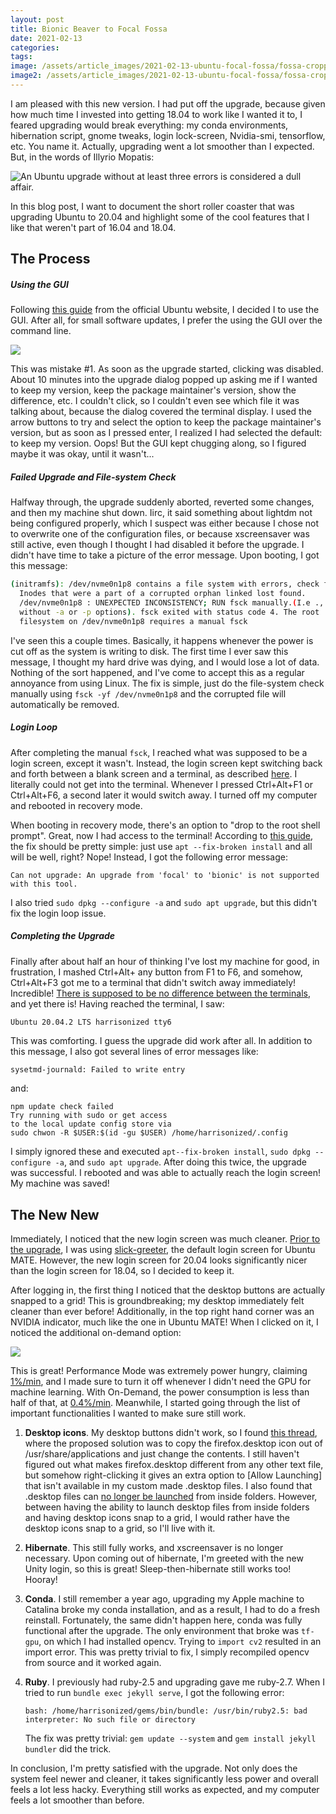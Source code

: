 ```yaml
---
layout: post
title: Bionic Beaver to Focal Fossa
date: 2021-02-13
categories: 
tags: 
image: /assets/article_images/2021-02-13-ubuntu-focal-fossa/fossa-cropped.jpg
image2: /assets/article_images/2021-02-13-ubuntu-focal-fossa/fossa-cropped.jpg
---
```




I am pleased with this new version. I had put off the upgrade, because given how much time I invested into getting 18.04 to work like I wanted it to, I feared upgrading would break everything: my conda environments, hibernation script, gnome tweaks, login lock-screen, Nvidia-smi, tensorflow, etc. You name it. Actually, upgrading went a lot smoother than I expected. But, in the words of Illyrio Mopatis:

![An Ubuntu upgrade without at least three errors is considered a dull affair.](/assets/article_images/2021-02-13-ubuntu-focal-fossa/images/illyrio-mopatis-meme.jpg)

In this blog post, I want to document the short roller coaster that was upgrading Ubuntu to 20.04 and highlight some of the cool features that I like that weren't part of 16.04 and 18.04.



## The Process

##### Using the GUI

Following [this guide](https://ubuntu.com/blog/how-to-upgrade-from-ubuntu-18-04-lts-to-20-04-lts-today) from the official Ubuntu website, I decided I to use the GUI. After all, for small software updates, I prefer the using the GUI over the command line.

![](/assets/article_images/2021-02-13-ubuntu-focal-fossa/images/start-upgrade.png)

This was mistake #1. As soon as the upgrade started, clicking was disabled. About 10 minutes into the upgrade dialog popped up asking me if I wanted to keep my version, keep the package maintainer's version, show the difference, etc. I couldn't click, so I couldn't even see which file it was talking about, because the dialog covered the terminal display. I used the arrow buttons to try and select the option to keep the package maintainer's version, but as soon as I pressed enter, I realized I had selected the default: to keep my version. Oops! But the GUI kept chugging along, so I figured maybe it was okay, until it wasn't...



##### Failed Upgrade and File-system Check

Halfway through, the upgrade suddenly aborted, reverted some changes, and then my machine shut down. Iirc, it said something about lightdm not being configured properly, which I suspect was either because I chose not to overwrite one of the configuration files, or because xscreensaver was still active, even though I thought I had disabled it before the upgrade. I didn't have time to take a picture of the error message. Upon booting, I got this message:

```bash
(initramfs): /dev/nvme0n1p8 contains a file system with errors, check forced.
  Inodes that were a part of a corrupted orphan linked lost found.
  /dev/nvme0n1p8 : UNEXPECTED INCONSISTENCY; RUN fsck manually.(I.e .,
  without -a or -p options). fsck exited with status code 4. The root
  filesystem on /dev/nvme0n1p8 requires a manual fsck
```

I've seen this a couple times. Basically, it happens whenever the power is cut off as the system is writing to disk. The first time I ever saw this message, I thought my hard drive was dying, and I would lose a lot of data. Nothing of the sort happened, and I've come to accept this as a regular annoyance from using Linux. The fix is simple, just do the file-system check manually using `fsck -yf /dev/nvme0n1p8` and the corrupted file will automatically be removed.



##### Login Loop

After completing the manual `fsck`, I reached what was supposed to be a login screen, except it wasn't. Instead, the login screen kept switching back and forth between a blank screen and a terminal, as described [here](https://askubuntu.com/questions/223501/ubuntu-gets-stuck-in-a-login-loop). I literally could not get into the terminal. Whenever I pressed Ctrl+Alt+F1 or Ctrl+Alt+F6, a second later it would switch away. I turned off my computer and rebooted in recovery mode.

When booting in recovery mode, there's an option to "drop to the root shell prompt". Great, now I had access to the terminal! According to [this guide](https://koen.vervloesem.eu/blog/fixing-a-failed-upgrade-to-ubuntu-2004-lts-in-recovery-mode/), the fix should be pretty simple: just use `apt --fix-broken install` and all will be well, right? Nope! Instead, I got the following error message:

```
Can not upgrade: An upgrade from 'focal' to 'bionic' is not supported with this tool.
```

I also tried `sudo dpkg --configure -a` and `sudo apt upgrade`, but this didn't fix the login loop issue. 



##### Completing the Upgrade

Finally after about half an hour of thinking I've lost my machine for good, in frustration, I mashed Ctrl+Alt+ any button from F1 to F6, and somehow, Ctrl+Alt+F3 got me to a terminal that didn't switch away immediately! Incredible! [There is supposed to be no difference between the terminals](https://askubuntu.com/questions/811074/whats-the-difference-between-ctrl-alt-f1-and-ctrl-alt-f3), and yet there is! Having reached the terminal, I saw:

```bash
Ubuntu 20.04.2 LTS harrisonized tty6
```

This was comforting. I guess the upgrade did work after all. In addition to this message, I also got several lines of error messages like:

```
sysetmd-journald: Failed to write entry
```

and:

```
npm update check failed
Try running with sudo or get access
to the local update config store via
sudo chwon -R $USER:$(id -gu $USER) /home/harrisonized/.config
```

I simply ignored these and executed `apt--fix-broken install`, `sudo dpkg --configure -a`, and `sudo apt upgrade`. After doing this twice, the upgrade was successful. I rebooted and was able to actually reach the login screen! My machine was saved!



## The New New

Immediately, I noticed that the new login screen was much cleaner. [Prior to the upgrade](https://harrisonized.github.io/2020/11/30/fix-ubuntu-100-cpu-blank-screen.html), I was using [slick-greeter](https://github.com/linuxmint/slick-greeter), the default login screen for Ubuntu MATE. However, the new login screen for 20.04 looks significantly nicer than the login screen for 18.04, so I decided to keep it.

After logging in, the first thing I noticed that the desktop buttons are actually snapped to a grid! This is groundbreaking; my desktop immediately felt cleaner than ever before! Additionally, in the top right hand corner was an NVIDIA indicator, much like the one in Ubuntu MATE! When I clicked on it, I noticed the additional on-demand option:

![](/assets/article_images/2021-02-13-ubuntu-focal-fossa/images/nvidia-indicator.png)

This is great! Performance Mode was extremely power hungry, claiming [1%/min](/assets/article_images/2021-02-13-ubuntu-focal-fossa/images/power-stats-old.png), and I made sure to turn it off whenever I didn't need the GPU for machine learning. With On-Demand, the power consumption is less than half of that, at [0.4%/min](/assets/article_images/2021-02-13-ubuntu-focal-fossa/images/power-stats-new.png). Meanwhile, I started going through the list of important functionalities I wanted to make sure still work.

1. **Desktop icons**. My desktop buttons didn't work, so I found [this thread](https://askubuntu.com/questions/1237042/desktop-files-not-launching-from-desktop-in-ubuntu-20-04-lts), where the proposed solution was to copy the firefox.desktop icon out of /usr/share/applications and just change the contents. I still haven't figured out what makes firefox.desktop different from any other text file, but somehow right-clicking it gives an extra option to [Allow Launching] that isn't available in my custom made .desktop files. I also found that .desktop files can [no longer be launched](https://bugs.launchpad.net/ubuntu/+source/nautilus/+bug/1875204) from inside folders. However, between having the ability to launch desktop files from inside folders and having desktop icons snap to a grid, I would rather have the desktop icons snap to a grid, so I'll live with it.

2. **Hibernate**. This still fully works, and xscreensaver is no longer necessary. Upon coming out of hibernate, I'm greeted with the new Unity login, so this is great! Sleep-then-hibernate still works too! Hooray!

3. **Conda**. I still remember a year ago, upgrading my Apple machine to Catalina broke my conda installation, and as a result, I had to do a fresh reinstall. Fortunately, the same didn't happen here, conda was fully functional after the upgrade. The only environment that broke was `tf-gpu`, on which I had installed opencv. Trying to `import cv2` resulted in an import error. This was pretty trivial to fix, I simply recompiled opencv from source and it worked again.

4. **Ruby**. I previously had ruby-2.5 and upgrading gave me ruby-2.7. When I tried to run `bundle exec jekyll serve`, I got the following error:

   ```
   bash: /home/harrisonized/gems/bin/bundle: /usr/bin/ruby2.5: bad interpreter: No such file or directory
   ```

   The fix was pretty trivial: `gem update --system` and `gem install jekyll bundler` did the trick.

In conclusion, I'm pretty satisfied with the upgrade. Not only does the system feel newer and cleaner, it takes significantly less power and overall feels a lot less hacky. Everything still works as expected, and my computer feels a lot smoother than before.